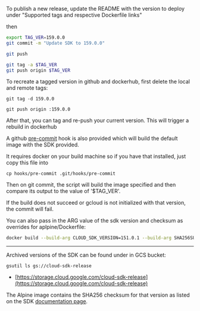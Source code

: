 


To publish a new release, update the README with the version to deploy under "Supported tags and respective Dockerfile links"

then

```bash
export TAG_VER=159.0.0
git commit -m "Update SDK to 159.0.0"

git push

git tag -a $TAG_VER
git push origin $TAG_VER

```

To recreate a tagged version in github and dockerhub, first delete the local and remote tags:

```
git tag -d 159.0.0

git push origin :159.0.0
```

After that, you can tag and re-push your current version.  This will trigger a rebuild in dockerhub

A github [pre-commit](hooks/pre-commit) hook is also provided which will build the default image with the SDK provided. 

It requires docker on your build machine so if you have that installed, just copy this file into 
```
cp hooks/pre-commit .git/hooks/pre-commit
```
Then on git commit, the script will build the image specified and then compare its output to the value of '$TAG_VER'.  

If the build does not succeed or gcloud is not initialized with that version, the commit will fail.

You can also pass in the ARG value of the sdk version and checksum as overrides for aplpine/Dockerfile:

```bash
docker build --build-arg CLOUD_SDK_VERSION=151.0.1 --build-arg SHA256SUM=26b84898bc7834664f02b713fd73c7787e62827d2d486f58314cdf1f6f6c56bb -t alpine_151 --no-cache .
```

---

Archived versions of the SDK can be found under in GCS bucket: 
```
gsutil ls gs://cloud-sdk-release
```
* [https://storage.cloud.google.com/cloud-sdk-release](https://storage.cloud.google.com/cloud-sdk-release)


The Alpine image contains the SHA256 checksum for that version as listed on the SDK [documentation page](https://cloud.google.com/sdk/downloads#versioned).
